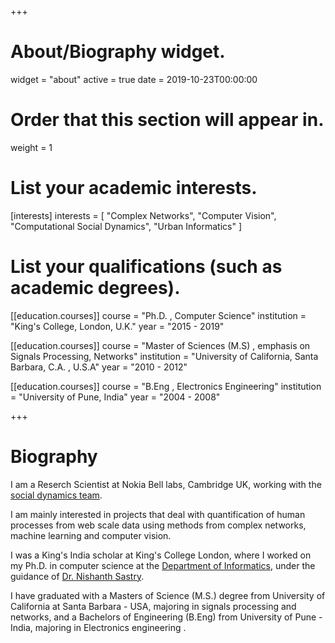 +++
# About/Biography widget.
widget = "about"
active = true
date = 2019-10-23T00:00:00

# Order that this section will appear in.
weight = 1

# List your academic interests.
[interests]
  interests = [
    "Complex Networks",
    "Computer Vision",
    "Computational Social Dynamics",
    "Urban Informatics"
  ]

# List your qualifications (such as academic degrees).
[[education.courses]]
  course = "Ph.D. , Computer Science"
  institution = "King's College, London, U.K."
  year = "2015 - 2019"

[[education.courses]]
  course = "Master of Sciences (M.S) , emphasis on Signals Processing, Networks"
  institution = "University of California, Santa Barbara, C.A. , U.S.A"
  year = "2010 - 2012"

[[education.courses]]
  course = "B.Eng , Electronics Engineering"
  institution = "University of Pune, India"
  year = "2004 - 2008"
 
+++

# Biography
I am a Reserch Scientist at Nokia Bell labs, Cambridge UK, working with the <a href="http://social-dynamics.net/team.html">social dynamics team</a>.
<p>
I am mainly interested in projects that deal with quantification of human processes from web scale data using methods from complex networks, machine learning and computer vision. 
<p> 
I was a King's India scholar at King's College London, where I worked on my Ph.D. in computer science at the <a href="https://www.kcl.ac.uk/nms/depts/informatics/index.aspx">Department of Informatics</a>, under the guidance of <a href="http://www.inf.kcl.ac.uk/staff/nrs/">Dr. Nishanth Sastry</a>. 
<p>
I have graduated with a Masters of Science (M.S.) degree from University of California at Santa Barbara - USA,  majoring in signals processing and networks, and a Bachelors of Engineering (B.Eng) from University of Pune - India, majoring in Electronics engineering .